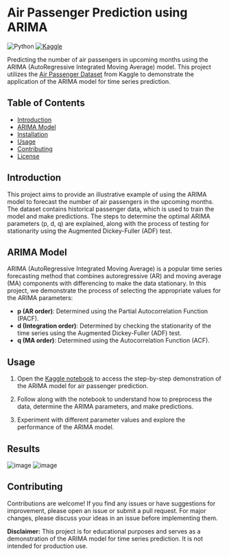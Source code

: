 # Air Passenger Prediction using ARIMA

![Python](https://img.shields.io/badge/python-3.7%2B-blue)
[![Kaggle](https://img.shields.io/badge/notebook-Kaggle-blue)]([link-to-kaggle-notebook](https://www.kaggle.com/code/siddp6/air-passengers-monthly-prediction-using-arima/notebook?scriptVersionId=140384856))

Predicting the number of air passengers in upcoming months using the ARIMA (AutoRegressive Integrated Moving Average) model. This project utilizes the [Air Passenger Dataset](https://www.kaggle.com/datasets/rakannimer/air-passengers) from Kaggle to demonstrate the application of the ARIMA model for time series prediction.

## Table of Contents

- [Introduction](#introduction)
- [ARIMA Model](#arima-model)
- [Installation](#installation)
- [Usage](#usage)
- [Contributing](#contributing)
- [License](#license)

## Introduction

This project aims to provide an illustrative example of using the ARIMA model to forecast the number of air passengers in the upcoming months. The dataset contains historical passenger data, which is used to train the model and make predictions. The steps to determine the optimal ARIMA parameters (p, d, q) are explained, along with the process of testing for stationarity using the Augmented Dickey-Fuller (ADF) test.

## ARIMA Model

ARIMA (AutoRegressive Integrated Moving Average) is a popular time series forecasting method that combines autoregressive (AR) and moving average (MA) components with differencing to make the data stationary. In this project, we demonstrate the process of selecting the appropriate values for the ARIMA parameters:
- **p (AR order)**: Determined using the Partial Autocorrelation Function (PACF).
- **d (Integration order)**: Determined by checking the stationarity of the time series using the Augmented Dickey-Fuller (ADF) test.
- **q (MA order)**: Determined using the Autocorrelation Function (ACF).


## Usage

1. Open the [Kaggle notebook](https://www.kaggle.com/code/siddp6/air-passengers-monthly-prediction-using-arima/notebook?scriptVersionId=140384856) to access the step-by-step demonstration of the ARIMA model for air passenger prediction.

2. Follow along with the notebook to understand how to preprocess the data, determine the ARIMA parameters, and make predictions.

3. Experiment with different parameter values and explore the performance of the ARIMA model.

## Results
![image](https://github.com/sidd6p/Air-Passengers-Prediction-ARIMA/assets/91800813/2055cd45-b062-451a-8f53-2439a4cce72c)
![image](https://github.com/sidd6p/Air-Passengers-Prediction-ARIMA/assets/91800813/1f5f6e6b-46ce-4f13-abbc-707cf748e786)


## Contributing

Contributions are welcome! If you find any issues or have suggestions for improvement, please open an issue or submit a pull request. For major changes, please discuss your ideas in an issue before implementing them.


**Disclaimer:** This project is for educational purposes and serves as a demonstration of the ARIMA model for time series prediction. It is not intended for production use.


